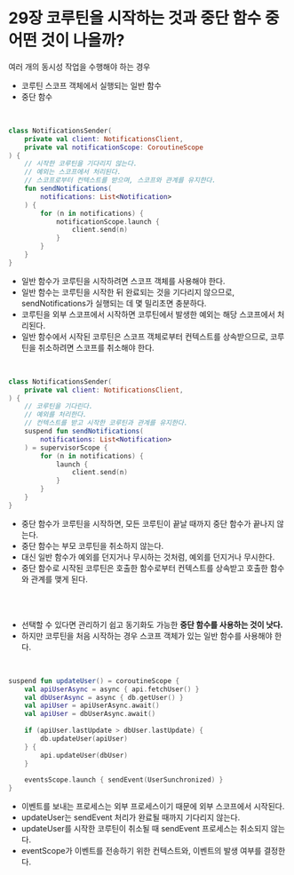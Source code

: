 # 29장 코루틴을 시작하는 것과 중단 함수 중 어떤 것이 나을까?

여러 개의 동시성 작업을 수행해야 하는 경우 

- 코루틴 스코프 객체에서 실행되는 일반 함수
- 중단 함수

<br>

```kotlin
class NotificationsSender(
    private val client: NotificationsClient,
    private val notificationScope: CoroutineScope
) {
    // 시작한 코루틴을 기다리지 않는다.
    // 예외는 스코프에서 처리된다.
    // 스코프로부터 컨텍스트를 받으며, 스코프와 관계를 유지한다.
    fun sendNotifications(
        notifications: List<Notification>
    ) {
        for (n in notifications) {
            notificationScope.launch {
                client.send(n)
            }
        }
    }
}
```

- 일반 함수가 코루틴을 시작하려면 스코프 객체를 사용해야 한다.
- 일반 함수는 코루틴을 시작한 뒤 완료되는 것을 기다리지 않으므로, sendNotifications가 실행되는 데 몇 밀리초면 충분하다.
- 코루틴을 외부 스코프에서 시작하면 코루틴에서 발생한 예외는 해당 스코프에서 처리된다.
- 일반 함수에서 시작된 코루틴은 스코프 객체로부터 컨텍스트를 상속받으므로, 코루틴을 취소하려면 스코프를 취소해야 한다.

<br>

```kotlin
class NotificationsSender(
    private val client: NotificationsClient,
) {
    // 코루틴을 기다린다.
    // 예외를 처리한다.
    // 컨텍스트를 받고 시작한 코루틴과 관계를 유지한다.
    suspend fun sendNotifications(
        notifications: List<Notification>
    ) = supervisorScope {
        for (n in notifications) {
            launch {
                client.send(n)
            }
        }
    }
}
```

- 중단 함수가 코루틴을 시작하면, 모든 코루틴이 끝날 때까지 중단 함수가 끝나지 않는다.
- 중단 함수는 부모 코루틴을 취소하지 않는다.
- 대신 일반 함수가 예외를 던지거나 무시하는 것처럼, 예외를 던지거나 무시한다.
- 중단 함수로 시작된 코루틴은 호출한 함수로부터 컨텍스트를 상속받고 호출한 함수와 관계를 맺게 된다.

<br><br>

- 선택할 수 있다면 관리하기 쉽고 동기화도 가능한 **중단 함수를 사용하는 것이 낫다.**
- 하지만 코루틴을 처음 시작하는 경우 스코프 객체가 있는 일반 함수를 사용해야 한다.

<br>

```kotlin
suspend fun updateUser() = coroutineScope {
    val apiUserAsync = async { api.fetchUser() }
    val dbUserAsync = async { db.getUser() }
    val apiUser = apiUserAsync.await()
    val apiUser = dbUserAsync.await()
    
    if (apiUser.lastUpdate > dbUser.lastUpdate) {
        db.updateUser(apiUser)
    } {
        api.updateUser(dbUser)
    }
    
    eventsScope.launch { sendEvent(UserSunchronized) }
}
```

- 이벤트를 보내는 프로세스는 외부 프로세스이기 때문에 외부 스코프에서 시작된다.
- updateUser는 sendEvent 처리가 완료될 때까지 기다리지 않는다.
- updateUser를 시작한 코루틴이 취소될 때 sendEvent 프로세스는 취소되지 않는다.
- eventScope가 이벤트를 전송하기 위한 컨텍스트와, 이벤트의 발생 여부를 결정한다.